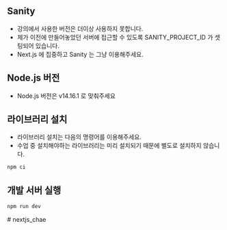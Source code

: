 ## Sanity

- 강의에서 사용한 버전은 더이상 사용하지 못합니다.
- 제가 이전에 만들어놓았던 서버에 접근할 수 있도록 SANITY_PROJECT_ID 가 셋팅되어 있습니다.
- Next.js 에 집중하고 Sanity 는 그냥 이용해주세요.

## Node.js 버전

- Node.js 버전은 v14.16.1 로 맞춰주세요

## 라이브러리 설치

- 라이브러리 설치는 다음의 명령어를 이용해주세요.
- 수업 중 설치해야하는 라이브러리는 미리 설치되기 때문에 별도로 설치하지 않습니다.

```bash
npm ci
```

## 개발 서버 실행

```bash
npm run dev
```
#   n e x t j s _ c h a e  
 